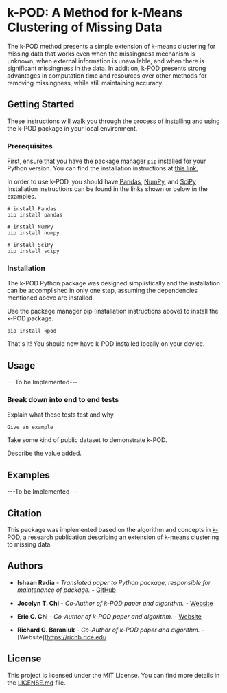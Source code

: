 # k-POD: A Method for k-Means Clustering of Missing Data

The k-POD method presents a simple extension of k-means clustering for missing data that works even when the missingness mechanism is unknown, when external information is unavailable, and when there is significant missingness in the data. In addition, k-POD presents strong advantages in computation time and resources over other methods for removing missingness, while still maintaining accuracy.

## Getting Started

These instructions will walk you through the process of installing and using the k-POD package in your local environment.

### Prerequisites

First, ensure that you have the package manager ```pip``` installed for your Python version. You can find the installation instructions at <a href="https://pip.pypa.io/en/stable/installing/">this link.</a>

In order to use k-POD, you should have <a href="https://pandas.pydata.org/getting_started.html">Pandas</a>, <a href="https://scipy.org/install.html">NumPy</a>, and <a href="https://scipy.org/install.html">SciPy</a> Installation instructions can be found in the links shown or below in the examples. 

```
# install Pandas
pip install pandas

# install NumPy
pip install numpy

# install SciPy
pip install scipy
```

### Installation

The k-POD Python package was designed simplistically and the installation can be accomplished in only one step, assuming the dependencies mentioned above are installed.

Use the package manager pip (installation instructions above) to install the k-POD package.

```
pip install kpod
```

That's it! You should now have k-POD installed locally on your device.

## Usage

---To be Implemented---

### Break down into end to end tests

Explain what these tests test and why

```
Give an example
```

Take some kind of public dataset to demonstrate k-POD.

Describe the value added. 

## Examples

---To be Implemented---

## Citation

This package was implemented based on the algorithm and concepts in [k-POD](https://www.tandfonline.com/doi/abs/10.1080/00031305.2015.1086685), a research publication describing an extension of k-means clustering to missing data.

## Authors

* **Ishaan Radia** - *Translated paper to Python package, responsible for maintenance of package.* - [GitHub](https://github.com/iiradia)

* **Jocelyn T. Chi** - *Co-Author of k-POD paper and algorithm.* - [Website](https://jocelynchi.com/)

* **Eric C. Chi** - *Co-Author of k-POD paper and algorithm.* - [Website](http://www.ericchi.com/)

* **Richard G. Baraniuk** - *Co-Author of k-POD paper and algorithm.* - [Website](https://richb.rice.edu

## License

This project is licensed under the MIT License. You can find more details in the [LICENSE.md](https://github.com/iiradia/kPOD/blob/master/LICENSE.md) file.
